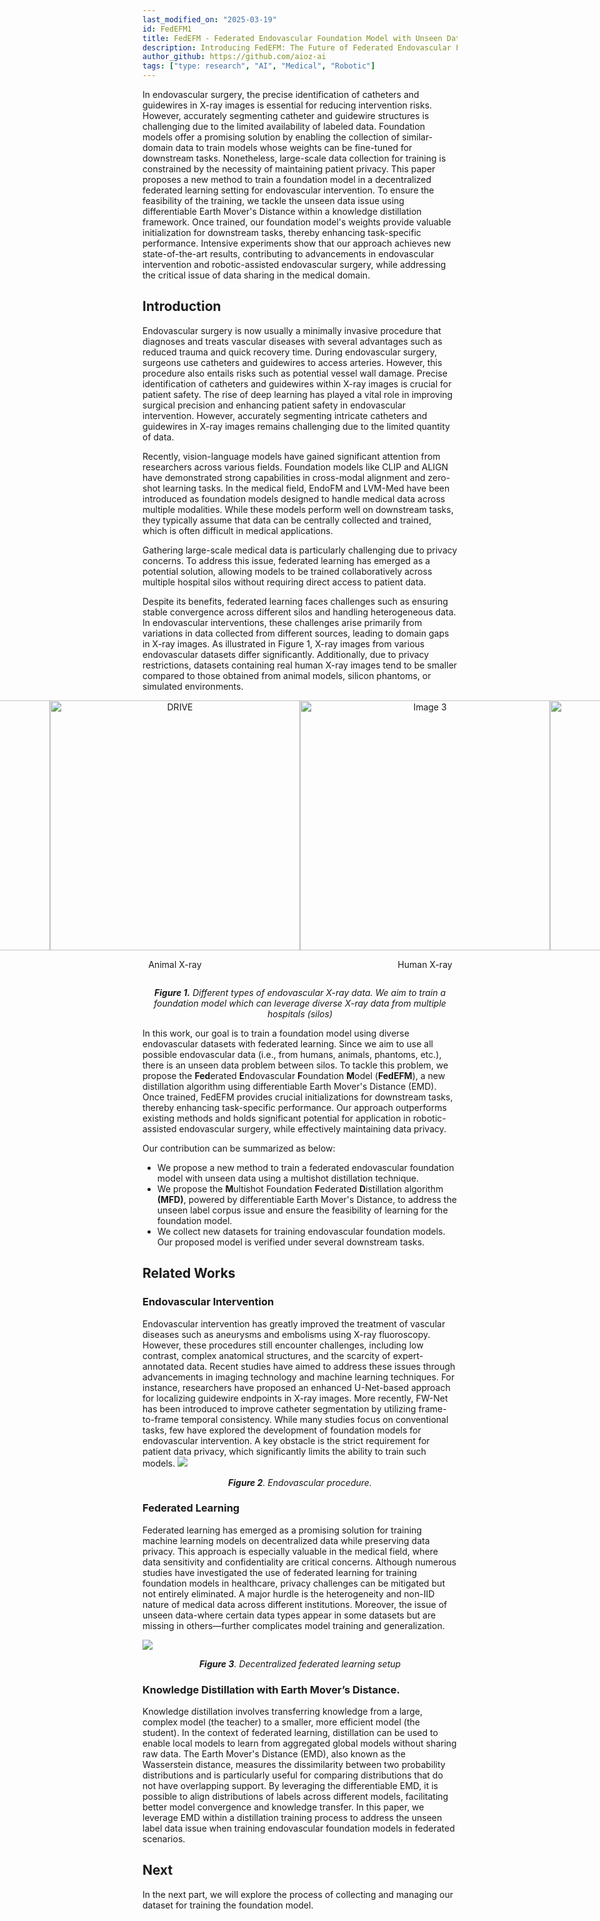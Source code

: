 ```yaml
---
last_modified_on: "2025-03-19"
id: FedEFM1
title: FedEFM - Federated Endovascular Foundation Model with Unseen Data (Part 1)
description: Introducing FedEFM: The Future of Federated Endovascular Foundation Models.
author_github: https://github.com/aioz-ai
tags: ["type: research", "AI", "Medical", "Robotic"]
---
```



In endovascular surgery, the precise identification of catheters and guidewires in X-ray images is essential for reducing intervention risks. However, accurately segmenting catheter and guidewire structures is challenging due to the limited availability of labeled data. Foundation models offer a promising solution by enabling the collection of similar-domain data to train models whose weights can be fine-tuned for downstream tasks. Nonetheless, large-scale data collection for training is constrained by the necessity of maintaining patient privacy. This paper proposes a new method to train a foundation model in a decentralized federated learning setting for endovascular intervention. To ensure the feasibility of the training, we tackle the unseen data issue using differentiable Earth Mover's Distance within a knowledge distillation framework. Once trained, our foundation model's weights provide valuable initialization for downstream tasks, thereby enhancing task-specific performance. Intensive experiments show that our approach achieves new state-of-the-art results, contributing to advancements in endovascular intervention and robotic-assisted endovascular surgery, while addressing the critical issue of data sharing in the medical domain.

## Introduction
Endovascular surgery is now usually a minimally invasive procedure that diagnoses and treats vascular diseases with several advantages such as reduced trauma and quick recovery time. During endovascular surgery, surgeons use catheters and guidewires to access arteries. However, this procedure also entails risks such as potential vessel wall damage. Precise identification of catheters and guidewires within X-ray images is crucial for patient safety. The rise of deep learning has played a vital role in improving surgical precision and enhancing patient safety in endovascular intervention. However, accurately segmenting intricate catheters and guidewires in X-ray images remains challenging due to the limited quantity of data.

Recently, vision-language models have gained significant attention from researchers across various fields. Foundation models like CLIP and ALIGN have demonstrated strong capabilities in cross-modal alignment and zero-shot learning tasks. In the medical field, EndoFM and LVM-Med have been introduced as foundation models designed to handle medical data across multiple modalities. While these models perform well on downstream tasks, they typically assume that data can be centrally collected and trained, which is often difficult in medical applications.

Gathering large-scale medical data is particularly challenging due to privacy concerns. To address this issue, federated learning has emerged as a potential solution, allowing models to be trained collaboratively across multiple hospital silos without requiring direct access to patient data.

Despite its benefits, federated learning faces challenges such as ensuring stable convergence across different silos and handling heterogeneous data. In endovascular interventions, these challenges arise primarily from variations in data collected from different sources, leading to domain gaps in X-ray images. As illustrated in Figure 1, X-ray images from various endovascular datasets differ significantly. Additionally, due to privacy restrictions, datasets containing real human X-ray images tend to be smaller compared to those obtained from animal models, silicon phantoms, or simulated environments.

<div style="display: flex; justify-content: center;">
  <div style="text-align: center;">
    <img src="https://vision.aioz.io/f/e2cea79f94df4d148eb6/?dl=1" alt="Vessel12" width="400"/>
    <p>Phantom X-ray</p>
  </div>
  <div style="text-align: center;">
    <img src="https://vision.aioz.io/f/17f51c65171145ffb442/?dl=1" alt="DRIVE" width="400"/>
    <p>Animal X-ray</p>
  </div>
  <div style="text-align: center;">
    <img src="https://vision.aioz.io/f/8d8cc2f6820f4b1486ff/?dl=1" alt="Image 3" width="400"/>
    <p>Human X-ray</p>
  </div>
  <div style="text-align: center;">
    <img src="https://vision.aioz.io/f/40d83350df914df78011/?dl=1" alt="Image 3" width="400"/>
    <p>Simulation X-ray</p>
  </div>
</div>

<p align="center"><em><b>Figure 1.</b> Different types of endovascular X-ray data. We aim to train a foundation model which can leverage diverse X-ray data from multiple hospitals (silos) </em></p>


In this work, our goal is to train a foundation model using diverse endovascular datasets with federated learning. Since we aim to use all possible endovascular data (i.e., from humans, animals, phantoms, etc.), there is an unseen data problem between silos. To tackle this problem, we propose the **Fed**erated **E**ndovascular **F**oundation **M**odel (**FedEFM**), a new distillation algorithm using differentiable Earth Mover's Distance (EMD). Once trained, FedEFM provides crucial initializations for downstream tasks, thereby enhancing task-specific performance. Our approach outperforms existing methods and holds significant potential for application in robotic-assisted endovascular surgery, while effectively maintaining data privacy. 


Our contribution can be summarized as below:
- We propose a new method to train a federated endovascular foundation model with unseen data using a multishot distillation technique.
- We propose the **M**ultishot Foundation **F**ederated **D**istillation algorithm **(MFD)**, powered by differentiable Earth Mover's Distance, to address the unseen label corpus issue and ensure the feasibility of learning for the foundation model.
- We collect new datasets for training endovascular foundation models. Our proposed model is verified under several downstream tasks. 
## Related Works

### Endovascular Intervention 

Endovascular intervention has greatly improved the treatment of vascular diseases such as aneurysms and embolisms using X-ray fluoroscopy. However, these procedures still encounter challenges, including low contrast, complex anatomical structures, and the scarcity of expert-annotated data. Recent studies have aimed to address these issues through advancements in imaging technology and machine learning techniques. For instance, researchers have proposed an enhanced U-Net-based approach for localizing guidewire endpoints in X-ray images. More recently, FW-Net has been introduced to improve catheter segmentation by utilizing frame-to-frame temporal consistency. While many studies focus on conventional tasks, few have explored the development of foundation models for endovascular intervention. A key obstacle is the strict requirement for patient data privacy, which significantly limits the ability to train such models.
![](https://vision.aioz.io/f/fa34d42a0b274b91a02f/?dl=1)*<center>**Figure 2**. Endovascular procedure.</center>*
### Federated Learning 

Federated learning has emerged as a promising solution for training machine learning models on decentralized data while preserving data privacy. This approach is especially valuable in the medical field, where data sensitivity and confidentiality are critical concerns. Although numerous studies have investigated the use of federated learning for training foundation models in healthcare, privacy challenges can be mitigated but not entirely eliminated. A major hurdle is the heterogeneity and non-IID nature of medical data across different institutions. Moreover, the issue of unseen data-where certain data types appear in some datasets but are missing in others—further complicates model training and generalization.

![](https://vision.aioz.io/f/91a55c4fa6f64981a0f6/?dl=1)*<center>**Figure 3**. Decentralized federated learning setup</center>*


### Knowledge Distillation with Earth Mover’s Distance.
Knowledge distillation involves transferring knowledge from a large, complex model (the teacher) to a smaller, more efficient model (the student). In the context of federated learning, distillation can be used to enable local models to learn from aggregated global models without sharing raw data. The Earth Mover's Distance (EMD), also known as the Wasserstein distance, measures the dissimilarity between two probability distributions and is particularly useful for comparing distributions that do not have overlapping support. By leveraging the differentiable EMD, it is possible to align distributions of labels across different models, facilitating better model convergence and knowledge transfer. In this paper, we leverage EMD within a distillation training process to address the unseen label data issue when training endovascular foundation models in federated scenarios.

## Next
In the next part, we will explore the process of collecting and managing our dataset for training the foundation model.
